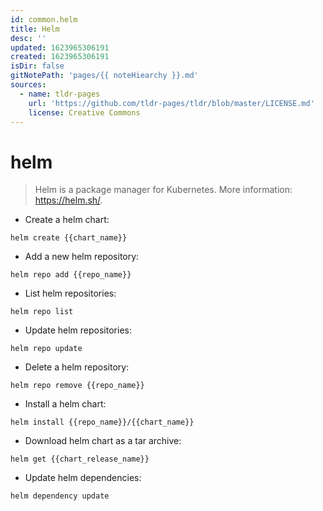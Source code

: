 ```yaml
---
id: common.helm
title: Helm
desc: ''
updated: 1623965306191
created: 1623965306191
isDir: false
gitNotePath: 'pages/{{ noteHiearchy }}.md'
sources:
  - name: tldr-pages
    url: 'https://github.com/tldr-pages/tldr/blob/master/LICENSE.md'
    license: Creative Commons
---
```

# helm

> Helm is a package manager for Kubernetes.
> More information: <https://helm.sh/>.

- Create a helm chart:

`helm create {{chart_name}}`

- Add a new helm repository:

`helm repo add {{repo_name}}`

- List helm repositories:

`helm repo list`

- Update helm repositories:

`helm repo update`

- Delete a helm repository:

`helm repo remove {{repo_name}}`

- Install a helm chart:

`helm install {{repo_name}}/{{chart_name}}`

- Download helm chart as a tar archive:

`helm get {{chart_release_name}}`

- Update helm dependencies:

`helm dependency update`

